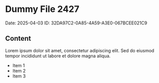# Dummy File 2427

Date: 2025-04-03
ID: 32DA97C2-0A85-4A59-A3E0-067BCEE021C9

## Content

Lorem ipsum dolor sit amet, consectetur adipiscing elit.
Sed do eiusmod tempor incididunt ut labore et dolore magna aliqua.

* Item 1
* Item 2
* Item 3
